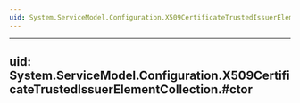 ```yaml
---
uid: System.ServiceModel.Configuration.X509CertificateTrustedIssuerElementCollection
---
```


---
uid: System.ServiceModel.Configuration.X509CertificateTrustedIssuerElementCollection.#ctor
---
